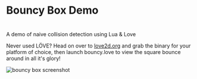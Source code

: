 # Bouncy Box Demo
# 
A demo of naive collision detection using Lua & Love

Never used LÖVE? Head on over to [love2d.org](http://love2d.org) and
grab the binary for your platform of choice, then launch bouncy.love to view the square bounce around in all it's glory!

![bouncy box screenshot](http://i.imgur.com/qU1CEWm.gif)


